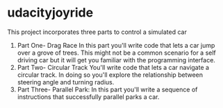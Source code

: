# udacityjoyride
This project incorporates three parts to control a simulated car
1. Part One- Drag Race
In this part you'll write code that lets a car jump over a grove of trees. This might not be a common scenario for a self driving car but it will get you familiar with the programming interface.
2. Part Two- Circular Track
You'll write code that lets a car navigate a circular track. In doing so you'll explore the relationship between steering angle and turning radius.
3. Part Three- Parallel Park:
In this part you'll write a sequence of instructions that successfully parallel parks a car.
